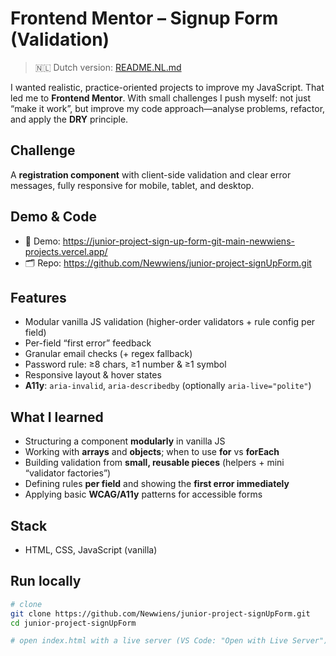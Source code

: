 # Frontend Mentor – Signup Form (Validation)

> 🇳🇱 Dutch version: [README.NL.md](./README.NL.md)

I wanted realistic, practice-oriented projects to improve my JavaScript. That led me to **Frontend Mentor**. With small challenges I push myself: not just “make it work”, but improve my code approach—analyse problems, refactor, and apply the **DRY** principle.

## Challenge

A **registration component** with client-side validation and clear error messages, fully responsive for mobile, tablet, and desktop.

## Demo & Code

- 🔗 Demo: https://junior-project-sign-up-form-git-main-newwiens-projects.vercel.app/
- 🗂️ Repo: https://github.com/Newwiens/junior-project-signUpForm.git

## Features

- Modular vanilla JS validation (higher-order validators + rule config per field)
- Per-field “first error” feedback
- Granular email checks (+ regex fallback)
- Password rule: ≥8 chars, ≥1 number & ≥1 symbol
- Responsive layout & hover states
- **A11y**: `aria-invalid`, `aria-describedby` (optionally `aria-live="polite"`)

## What I learned

- Structuring a component **modularly** in vanilla JS
- Working with **arrays** and **objects**; when to use **for** vs **forEach**
- Building validation from **small, reusable pieces** (helpers + mini “validator factories”)
- Defining rules **per field** and showing the **first error immediately**
- Applying basic **WCAG/A11y** patterns for accessible forms

## Stack

- HTML, CSS, JavaScript (vanilla)

## Run locally

```bash
# clone
git clone https://github.com/Newwiens/junior-project-signUpForm.git
cd junior-project-signUpForm

# open index.html with a live server (VS Code: "Open with Live Server")
```
